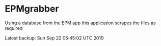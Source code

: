 # EPMgrabber
Using a database from the EPM app this application scrapes the files as required


Latest backup: Sun Sep 22 05:45:02 UTC 2019
